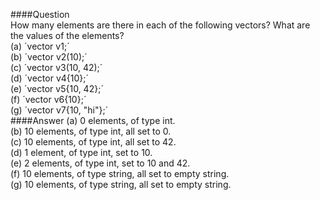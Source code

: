 ####Question  
How many elements are there in each of the following vectors? What are the values of the elements?  
(a) ´vector<int> v1;´  
(b) ´vector<int> v2(10);´  
(c) ´vector<int> v3(10, 42);´  
(d) ´vector<int> v4{10};´  
(e) ´vector<int> v5{10, 42};´  
(f) ´vector<string> v6{10};´  
(g) ´vector<string> v7{10, "hi"};´  
####Answer
(a) 0 elements, of type int.  
(b) 10 elements, of type int, all set to 0.  
(c) 10 elements, of type int, all set to 42.  
(d) 1 element, of type int, set to 10.  
(e) 2 elements, of type int, set to 10 and 42.  
(f) 10 elements, of type string, all set to empty string.  
(g) 10 elements, of type string, all set to empty string.  
